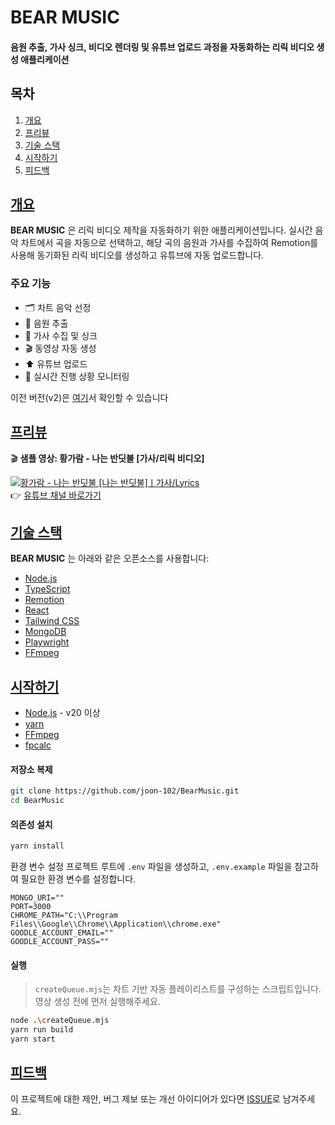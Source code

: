 # BEAR MUSIC
#### 음원 추출, 가사 싱크, 비디오 렌더링 및 유튜브 업로드 과정을 자동화하는 리릭 비디오 생성 애플리케이션

## 목차
1. [개요](#개요)
2. [프리뷰](#프리뷰)
2. [기술 스택](#기술스택)
4. [시작하기](#시작하기)
5. [피드백](#피드백)

## [개요](#목차)
**BEAR MUSIC** 은 리릭 비디오 제작을 자동화하기 위한 애플리케이션입니다. 실시간 음악 차트에서 곡을 자동으로 선택하고, 해당 곡의 음원과 가사를 수집하여 Remotion를 사용해 동기화된 리릭 비디오를 생성하고 유튜브에 자동 업로드합니다.

### 주요 기능
- 🗂 차트 음악 선정
- 🎵 음원 추출
- 📝 가사 수집 및 싱크
- 🎬 동영상 자동 생성 
- ⬆️ 유튜브 업로드
- 📡 실시간 진행 상황 모니터링

이전 버전(v2)은 [여기](https://github.com/joon-102/BearMusic/tree/BearMusic-V2)서 확인할 수 있습니다

## [프리뷰](#프리뷰)
🎬 **샘플 영상: 황가람 - 나는 반딧불 [가사/리릭 비디오]**

[![황가람 - 나는 반딧불 [나는 반딧불]ㅣ가사/Lyrics](http://img.youtube.com/vi/hhk4NYiCgeo/0.jpg)](https://www.youtube.com/watch?v=hhk4NYiCgeo)  
👉 [유튜브 채널 바로가기](https://www.youtube.com/@%EB%B2%A0%EC%96%B4%EB%AE%A4%EC%A7%81)

## [기술 스택](#목차)

**BEAR MUSIC** 는 아래와 같은 오픈소스를 사용합니다:
- [Node.js](https://nodejs.org/) 
- [TypeScript](https://www.typescriptlang.org/) 
- [Remotion](https://www.remotion.dev/) 
- [React](https://reactjs.org/) 
- [Tailwind CSS](https://tailwindcss.com/)
- [MongoDB](https://www.mongodb.com/)
- [Playwright](https://playwright.dev/) 
- [FFmpeg](https://ffmpeg.org/) 

## [시작하기](#목차)
- [Node.js](https://nodejs.org/) - v20 이상 
- [yarn](https://yarnpkg.com/) 
- [FFmpeg](https://ffmpeg.org/) 
- [fpcalc](https://acoustid.org/chromaprint)  

#### 저장소 복제
```sh
git clone https://github.com/joon-102/BearMusic.git
cd BearMusic
```
#### 의존성 설치
```sh
yarn install
```
환경 변수 설정
프로젝트 루트에 `.env` 파일을 생성하고, `.env.example` 파일을 참고하여 필요한 환경 변수를 설정합니다.

```dotenv
MONGO_URI=""
PORT=3000
CHROME_PATH="C:\\Program Files\\Google\\Chrome\\Application\\chrome.exe"
GOODLE_ACCOUNT_EMAIL=""
GOODLE_ACCOUNT_PASS=""
```
#### 실행
> `createQueue.mjs`는 차트 기반 자동 플레이리스트를 구성하는 스크립트입니다.  
> 영상 생성 전에 먼저 실행해주세요.
```sh
node .\createQueue.mjs
yarn run build
yarn start
```
## [피드백](#목차)
이 프로젝트에 대한 제안, 버그 제보 또는 개선 아이디어가 있다면 [ISSUE](https://github.com/joon-102/BearMusic/issues)로 남겨주세요.